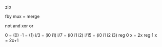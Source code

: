 zip

fby
mux = merge

not
and
xor
or


0 = (0)
-1 = (1)
i/3 = (i0 i1)
i/7 = (i0 i1 i2)
i/15 = (i0 i1 i2 i3)
reg 0 x = 2x
reg 1 x = 2x+1
